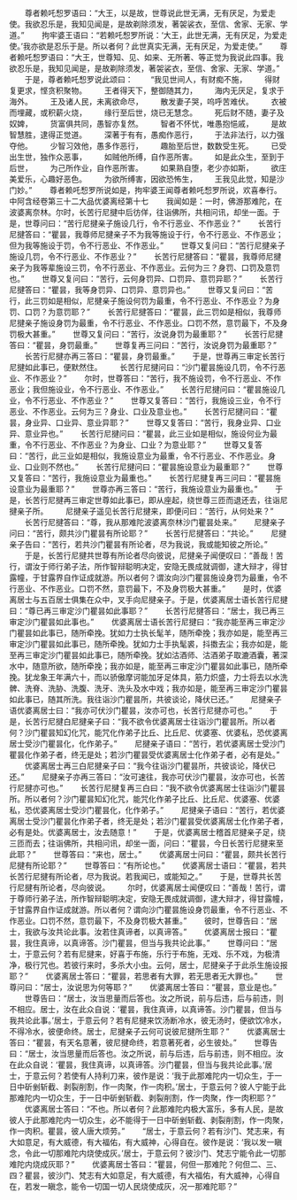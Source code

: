 <!-- { "loadSidebar": true } -->
　　尊者赖吒惒罗语曰：“大王，以是故，世尊说此世无满，无有厌足，为爱走使。我欲忍乐是，我知见闻是，是故剃除须发，著袈裟衣，至信、舍家、无家、学道。”
　　拘牢婆王语曰：“若赖吒惒罗所说：‘大王，此世无满，无有厌足，为爱走使。’我亦欲是忍乐于是。所以者何？此世真实无满，无有厌足，为爱走使。”
　　尊者赖吒惒罗语曰：“大王，世尊知、见、如来、无所著、等正觉为我说此四事。我欲忍乐是，我知见闻是，是故剃除须发，著袈裟衣，至信、舍家、无家、学道。”
　　于是，尊者赖吒惒罗说此颂曰：
　　“我见世间人，有财痴不施，
　　得财复更求，悭贪积聚物。
　　王者得天下，整御随其力，
　　海内无厌足，复求于海外。
　　王及诸人民，未离欲命尽，
　　散发妻子哭，呜呼苦难伏。
　　衣被而埋藏，或积薪火烧，
　　缘行至后世，烧已无慧念。
　　死后财不随，妻子及奴婢，
　　货富俱共同，愚智亦复然。
　　智者不怀忧，唯愚抱悒戚，
　　是故智慧胜，逮得正觉道。
　　深著于有有，愚痴作恶行，
　　于法非法行，以力强夺他。
　　少智习效他，愚多作恶行，
　　趣胎至后世，数数受生死。
　　已受出生世，独作众恶事，
　　如贼他所缚，自作恶所害。
　　如是此众生，至到于后世，
　　为己所作业，自作恶所害。
　　如果熟自堕，老少亦如斯，
　　欲庄美爱乐，心趣好恶色。
　　为欲所缚害，因欲恐怖生，
　　王我见此觉，知是沙门妙。”
　　尊者赖吒惒罗所说如是，拘牢婆王闻尊者赖吒惒罗所说，欢喜奉行。
中阿含经卷第三十二大品优婆离经第十七
　　我闻如是：一时，佛游那难陀，在波婆离奈林。尔时，长苦行尼揵中后彷佯，往诣佛所，共相问讯，却坐一面。于是，世尊问曰：“苦行尼揵亲子施设几行，令不行恶业、不作恶业？”
　　长苦行尼揵答曰：“瞿昙，我尊师尼揵亲子不为我等施设于行，令不行恶业、不作恶业；但为我等施设于罚，令不行恶业、不作恶业。”
　　世尊又复问曰：“苦行尼揵亲子施设几罚，令不行恶业、不作恶业？”
　　长苦行尼揵答曰：“瞿昙，我尊师尼揵亲子为我等辈施设三罚，令不行恶业、不作恶业。云何为三？身罚、口罚及意罚也。”
　　世尊又复问曰：“苦行，云何身罚异、口罚异、意罚异耶？”
　　长苦行尼揵答曰：“瞿昙，我等身罚异、口罚异、意罚异也。”
　　世尊又复问曰：“苦行，此三罚如是相似，尼揵亲子施设何罚为最重，令不行恶业、不作恶业？为身罚、口罚？为意罚耶？”
　　长苦行尼揵答曰：“瞿昙，此三罚如是相似，我尊师尼揵亲子施设身罚为最重，令不行恶业、不作恶业。口罚不然，意罚最下，不及身罚极大甚重。”
　　世尊又复问曰：“苦行，汝说身罚为最重耶？”
　　长苦行尼揵答曰：“瞿昙，身罚最重。”
　　世尊复再三问曰：“苦行，汝说身罚为最重耶？”
　　长苦行尼揵亦再三答曰：“瞿昙，身罚最重。”
　　于是，世尊再三审定长苦行尼揵如此事已，便默然住。
　　长苦行尼揵问曰：“沙门瞿昙施设几罚，令不行恶业、不作恶业？”
　　尔时，世尊答曰：“苦行，我不施设罚，令不行恶业、不作恶业；我但施设业，令不行恶业、不作恶业。”
　　长苦行尼揵问曰：“瞿昙施设几业，令不行恶业、不作恶业？”
　　世尊又复答曰：“苦行，我施设三业，令不行恶业、不作恶业。云何为三？身业、口业及意业也。”
　　长苦行尼揵问曰：“瞿昙，身业异、口业异、意业异耶？”
　　世尊又复答曰：“苦行，我身业异、口业异、意业异也。”
　　长苦行尼揵问曰：“瞿昙，此三业如是相似，施设何业为最重，令不行恶业、不作恶业？为身业、口业？为意业耶？”
　　世尊又复答曰：“苦行，此三业如是相似，我施设意业为最重，令不行恶业、不作恶业。身业、口业则不然也。”
　　长苦行尼揵问曰：“瞿昙施设意业为最重耶？”
　　世尊又复答曰：“苦行，我施设意业为最重也。”
　　长苦行尼揵复再三问曰：“瞿昙施设意业为最重耶？”
　　世尊亦再三答曰：“苦行，我施设意业为最重也。”
　　于是，长苦行尼揵再三审定世尊如此事已，即从座起，绕世尊三匝而退还去，往诣尼揵亲子所。
　　尼揵亲子遥见长苦行尼揵来，即便问曰：“苦行，从何处来？”
　　长苦行尼揵答曰：“尊，我从那难陀波婆离奈林沙门瞿昙处来。”
　　尼揵亲子问曰：“苦行，颇共沙门瞿昙有所论耶？”
　　长苦行尼揵答曰：“共论。”
　　尼揵亲子告曰：“苦行，若共沙门瞿昙有所论者，尽为我说，我或能知彼之所论。”
　　于是，长苦行尼揵共世尊有所论者尽向彼说，尼揵亲子闻便叹曰：“善哉！苦行，谓汝于师行弟子法，所作智辩聪明决定，安隐无畏成就调御，逮大辩才，得甘露幢，于甘露界自作证成就游。所以者何？谓汝向沙门瞿昙施设身罚为最重，令不行恶业、不作恶业。口罚不然，意罚最下，不及身罚极大甚重。”
　　是时，优婆离居士与五百居士俱集在众中，叉手向尼揵亲子。于是，优婆离居士语长苦行尼揵曰：“尊已再三审定沙门瞿昙如此事耶？”
　　长苦行尼揵答曰：“居士，我已再三审定沙门瞿昙如此事也。”
　　优婆离居士语长苦行尼揵曰：“我亦能至再三审定沙门瞿昙如此事已，随所牵挽。犹如力士执长髦羊，随所牵挽；我亦如是，能至再三审定沙门瞿昙如此事已，随所牵挽。犹如力士手执髦裘，抖擞去尘；我亦如是，能至再三审定沙门瞿昙如此事已，随所牵挽。犹如沽酒师、沽酒弟子取漉酒囊，著深水中，随意所欲，随所牵挽；我亦如是，能至再三审定沙门瞿昙如此事已，随所牵挽。犹龙象王年满六十，而以骄傲摩诃能加牙足体具，筋力炽盛，力士将去以水洗髀、洗脊、洗胁、洗腹、洗牙、洗头及水中戏；我亦如是，能至再三审定沙门瞿昙如此事已，随其所洗。我往诣沙门瞿昙所，共彼谈论，降伏已还。”
　　尼揵亲子语优婆离居士曰：“我亦可伏沙门瞿昙，汝亦可也，长苦行尼揵亦可也。”
　　于是，长苦行尼揵白尼揵亲子曰：“我不欲令优婆离居士往诣沙门瞿昙所。所以者何？沙门瞿昙知幻化咒，能咒化作弟子比丘、比丘尼、优婆塞、优婆私，恐优婆离居士受沙门瞿昙化，化作弟子。”
　　尼揵亲子语曰：“苦行，若优婆离居士受沙门瞿昙化作弟子者，终无是处；若沙门瞿昙受优婆离居士化作弟子者，必有是处。”
　　优婆离居士再三白尼揵亲子曰：“我今往诣沙门瞿昙所，共彼谈论，降伏已还。”
　　尼揵亲子亦再三答曰：“汝可速往，我亦可伏沙门瞿昙，汝亦可也，长苦行尼揵亦可也。”
　　长苦行尼揵复再三白曰：“我不欲令优婆离居士往诣沙门瞿昙所。所以者何？沙门瞿昙知幻化咒，能咒化作弟子比丘、比丘尼、优婆塞、优婆私，恐优婆离居士受沙门瞿昙化，化作弟子。”
　　尼揵亲子语曰：“苦行，若优婆离居士受沙门瞿昙化作弟子者，终无是处；若沙门瞿昙受优婆离居士化作弟子者，必有是处。优婆离居士，汝去随意！”
　　于是，优婆离居士稽首尼揵亲子足，绕三匝而去；往诣佛所，共相问讯，却坐一面，问曰：“瞿昙，今日长苦行尼揵来至此耶？”
　　世尊答曰：“来也，居士。”
　　优婆离居士问曰：“瞿昙，颇共长苦行尼揵有所论耶？”
　　世尊答曰：“有所论也。”
　　优婆离居士语曰：“瞿昙，若共长苦行尼揵有所论者，尽为我说。若我闻已，或能知之。”
　　于是，世尊共长苦行尼揵有所论者，尽向彼说。
　　尔时，优婆离居士闻便叹曰：“善哉！苦行，谓于尊师行弟子法，所作智辩聪明决定，安隐无畏成就调御，逮大辩才，得甘露幢，于甘露界自作证成就游。所以者何？谓向沙门瞿昙施设身罚最重，令不行恶业、不作恶业。口罚不然，意罚最下，不及身罚极大甚重。”
　　彼时，世尊告曰：“居士，我欲与汝共论此事。汝若住真谛者，以真谛答。”
　　优婆离居士报曰：“瞿昙，我住真谛，以真谛答。沙门瞿昙，但当与我共论此事。”
　　世尊问曰：“居士，于意云何？若有尼揵来，好喜于布施，乐行于布施，无戏、乐不戏，为极清净，极行咒也。若彼行来时，多杀大小虫。云何，居士，尼揵亲子于此杀生施设报耶？”
　　优婆离居士答曰：“瞿昙，若思者有大罪，若无思者无大罪也。”
　　世尊问曰：“居士，汝说思为何等耶？”
　　优婆离居士答曰：“瞿昙，意业是也。”
　　世尊告曰：“居士，汝当思量而后答也。汝之所说，前与后违，后与前违，则不相应。居士，汝在此众自说：‘瞿昙，我住真谛，以真谛答。沙门瞿昙，但当与我共论此事。’居士，于意云何？若有尼揵来饮汤断冷水，彼无汤时，便欲饮冷水，不得冷水，彼便命终。居士，尼揵亲子云何可说彼尼揵所生耶？”
　　优婆离居士答曰：“瞿昙，有天名意著，彼尼揵命终，若意著死者，必生彼处。”
　　世尊告曰：“居士，汝当思量而后答也。汝之所说，前与后违，后与前违，则不相应。汝在此众自说：‘瞿昙，我住真谛，以真谛答。沙门瞿昙，但当与我共论此事。’居士，于意云何？若使有人持利刀来，彼作是说：‘我于此那难陀内一切众生，于一日中斫剉斩截、剥裂削割，作一肉聚，作一肉积。’居士，于意云何？彼人宁能于此那难陀内一切众生，于一日中斫剉斩截、剥裂削割，作一肉聚，作一肉积耶？”
　　优婆离居士答曰：“不也。所以者何？此那难陀内极大富乐，多有人民，是故彼人于此那难陀内一切众生，必不能得于一日中斫剉斩截、剥裂削割，作一肉聚，作一肉积。瞿昙，彼人唐大烦劳。”
　　“居士，于意云何？若有沙门、梵志来，有大如意足，有大威德，有大福佑，有大威神，心得自在。彼作是说：‘我以发一瞋念，令此一切那难陀内烧使成灰。’居士，于意云何？彼沙门、梵志宁能令此一切那难陀内烧成灰耶？”
　　优婆离居士答曰：“瞿昙，何但一那难陀？何但二、三、四？瞿昙，彼沙门、梵志有大如意足，有大威德，有大福佑，有大威神，心得自在，若发一瞋念，能令一切国一切人民烧使成灰，况一那难陀耶？”
